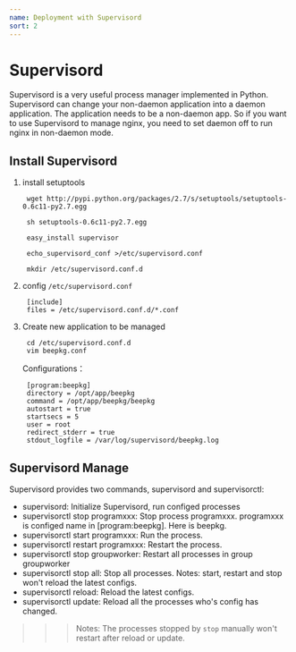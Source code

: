 ```yaml
---
name: Deployment with Supervisord 
sort: 2
---
```


# Supervisord

Supervisord is a very useful process manager implemented in Python.  Supervisord can change your non-daemon application into a daemon application. The application needs to be a non-daemon app. 
So if you want to use Supervisord to manage nginx, you need to set daemon off to run nginx in non-daemon mode.


## Install Supervisord

1. install setuptools

		wget http://pypi.python.org/packages/2.7/s/setuptools/setuptools-0.6c11-py2.7.egg
		
		sh setuptools-0.6c11-py2.7.egg 
		
		easy_install supervisor
		
		echo_supervisord_conf >/etc/supervisord.conf
		
		mkdir /etc/supervisord.conf.d

2. config `/etc/supervisord.conf`

		[include]
		files = /etc/supervisord.conf.d/*.conf

3. Create new application to be managed

		cd /etc/supervisord.conf.d
		vim beepkg.conf
	
	Configurations：
	
		[program:beepkg]
		directory = /opt/app/beepkg
		command = /opt/app/beepkg/beepkg
		autostart = true
		startsecs = 5
		user = root
		redirect_stderr = true
		stdout_logfile = /var/log/supervisord/beepkg.log
		
## Supervisord Manage

Supervisord provides two commands, supervisord and supervisorctl:

* supervisord: Initialize Supervisord, run configed processes
* supervisorctl stop programxxx: Stop process programxxx. programxxx is configed name in [program:beepkg]. Here is beepkg.
* supervisorctl start programxxx: Run the process.
* supervisorctl restart programxxx: Restart the process.
* supervisorctl stop groupworker:  Restart all processes in group groupworker
* supervisorctl stop all: Stop all processes. Notes: start, restart and stop won't reload the latest configs.
* supervisorctl reload: Reload the latest configs.
* supervisorctl update: Reload all the processes who's config has changed.


>>>Notes: The processes stopped by `stop` manually won't restart after reload or update.
